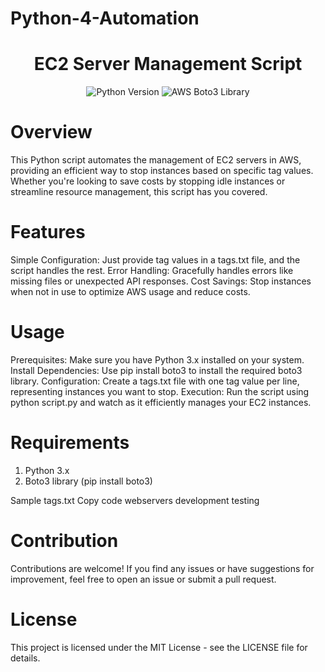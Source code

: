 # Python-4-Automation
<h1 align="center">EC2 Server Management Script</h1>
<p align="center">
  <img src="https://img.shields.io/badge/Python-3.x-blue.svg" alt="Python Version">
  <img src="https://img.shields.io/badge/AWS-Boto3-yellow.svg" alt="AWS Boto3 Library">
</p>


# Overview

This Python script automates the management of EC2 servers in AWS, providing an efficient way to stop instances based on specific tag values. Whether you're looking to save costs by stopping idle instances or streamline resource management, this script has you covered.

# Features

Simple Configuration: Just provide tag values in a tags.txt file, and the script handles the rest.
Error Handling: Gracefully handles errors like missing files or unexpected API responses.
Cost Savings: Stop instances when not in use to optimize AWS usage and reduce costs.


# Usage

Prerequisites: Make sure you have Python 3.x installed on your system.
Install Dependencies: Use pip install boto3 to install the required boto3 library.
Configuration: Create a tags.txt file with one tag value per line, representing instances you want to stop.
Execution: Run the script using python script.py and watch as it efficiently manages your EC2 instances.


# Requirements

1. Python 3.x
2. Boto3 library (pip install boto3)


Sample tags.txt
Copy code
webservers
development
testing


# Contribution
Contributions are welcome! If you find any issues or have suggestions for improvement, feel free to open an issue or submit a pull request.

# License
This project is licensed under the MIT License - see the LICENSE file for details.

